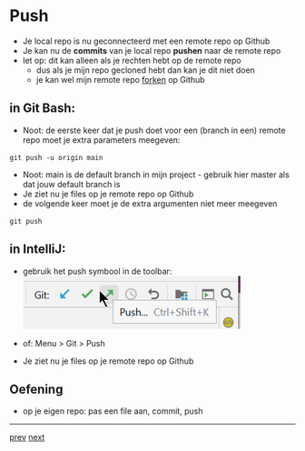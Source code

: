 # Push

* Je local repo is nu geconnecteerd met een remote repo op Github
* Je kan nu de **commits** van je local repo **pushen** naar de remote repo
* let op: dit kan alleen als je rechten hebt op de remote repo
  * dus als je mijn repo gecloned hebt dan kan je dit niet doen
  * je kan wel mijn remote repo [forken](06_fork.md) op Github


## in Git Bash:
* Noot: de eerste keer dat je push doet voor een (branch in een) remote repo moet je extra parameters meegeven:
```
git push -u origin main 
```
* Noot: main is de default branch in mijn project - gebruik hier master als dat jouw default branch is
* Je ziet nu je files op je remote repo op Github
* de volgende keer moet je de extra argumenten niet meer meegeven
```
git push
```


## in IntelliJ:
* gebruik het push symbool in de toolbar:
  ![push.png](images/push.png)

* of: Menu > Git > Push
* Je ziet nu je files op je remote repo op Github



## Oefening
* op je eigen repo: pas een file aan, commit, push


---
[prev](04_connect_existing_local_repo.md)
[next](06_fork.md)


